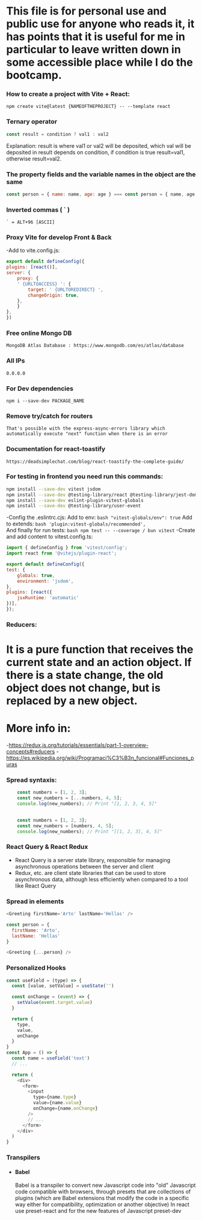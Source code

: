 # This file is for personal use and public use for anyone who reads it, it has points that it is useful for me in particular to leave written down in some accessible place while I do the bootcamp.


### How to create a project with Vite + React:
```
npm create vite@latest {NAMEOFTHEPROJECT} -- --template react
```

### Ternary operator
``` javascript
const result = condition ? val1 : val2
```
Explanation: result is where val1 or val2 will be deposited, which val will be deposited in result depends on condition, if condition is true result=val1, otherwise result=val2.

### The property fields and the variable names in the object are the same
``` javascript
const person = { name: name, age: age } === const person = { name, age }
```

### Inverted commas ( ` )
    ` = ALT+96 [ASCII]

### Proxy Vite for develop Front & Back
-Add to vite.config.js:
``` javascript
export default defineConfig({
plugins: [react()],
server: {
    proxy: {
    ' {URLTOACCESS} ': {
        target: ' {URLTOREDIRECT} ',
        changeOrigin: true,
    },
    }
},
})
```

### Free online Mongo DB
    MongoDB Atlas Database : https://www.mongodb.com/es/atlas/database

### All IPs
    0.0.0.0

### For Dev dependencies
    npm i --save-dev PACKAGE_NAME

### Remove try/catch for routers
    That's possible with the express-async-errors library which automatically execute "next" function when there is an error

### Documentation for react-toastify
    https://deadsimplechat.com/blog/react-toastify-the-complete-guide/

### For testing in frontend you need run this commands:
``` bash
npm install --save-dev vitest jsdom
npm install --save-dev @testing-library/react @testing-library/jest-dom
npm install --save-dev eslint-plugin-vitest-globals
npm install --save-dev @testing-library/user-event
```
-Config the .eslintrc.cjs:
    Add to env:
    ``` bash
    "vitest-globals/env": true
    ```
    Add to extends:
    ``` bash
    'plugin:vitest-globals/recommended',
    ```    
And finally for run tests:
    ``` bash
    npm test -- --coverage / bun vitest
    ```
-Create and add content to vitest.config.ts:
``` javascript
import { defineConfig } from 'vitest/config';
import react from '@vitejs/plugin-react';

export default defineConfig({
test: {
    globals: true,
    environment: 'jsdom',
},
plugins: [react({
    jsxRuntime: 'automatic'
})],
});
```
### Reducers:
    
# It is a pure function that receives the current state and an action object. If there is a state change, the old object does not change, but is replaced by a new object.

# More info in:

-https://redux.js.org/tutorials/essentials/part-1-overview-concepts#reducers
-https://es.wikipedia.org/wiki/Programaci%C3%B3n_funcional#Funciones_puras

### Spread syntaxis:
```javascript
    const numbers = [1, 2, 3];
    const new_numbers = [...numbers, 4, 5];
    console.log(new_numbers); // Print "[1, 2, 3, 4, 5]"

    
    const numbers = [1, 2, 3];
    const new_numbers = [numbers, 4, 5];
    console.log(new_numbers); // Print "[[1, 2, 3], 4, 5]"
```

### React Query & React Redux
- React Query is a server state library, responsible for managing asynchronous operations between the server and client
- Redux, etc. are client state libraries that can be used to store asynchronous data, although less efficiently when compared to a tool like React Query

### Spread in elements

``` Javascript
<Greeting firstName='Arto' lastName='Hellas' />

const person = {
  firstName: 'Arto',
  lastName: 'Hellas'
}

<Greeting {...person} />
```

### Personalized Hooks

``` Javascript
const useField = (type) => {
  const [value, setValue] = useState('')

  const onChange = (event) => {
    setValue(event.target.value)
  }

  return {
    type,
    value,
    onChange
  }
}
const App = () => {
  const name = useField('text')
  // ...

  return (
    <div>
      <form>
        <input
          type={name.type}
          value={name.value}
          onChange={name.onChange} 
        /> 
        // ...
      </form>
    </div>
  )
}
```
### Transpilers
- #### Babel
    Babel is a transpiler to convert new Javascript code into "old" Javascript code compatible with browsers, through presets that are collections of plugins (which are Babel extensions that modify the code in a specific way either for compatibility, optimization or another objective)
  In react use preset-react and for the new features of Javascript preset-dev
      
